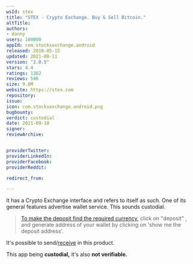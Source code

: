 ```yaml
---
wsId: stex
title: "STEX - Crypto Exchange. Buy & Sell Bitcoin."
altTitle: 
authors:
- danny
users: 100000
appId: com.stocksexchange.android
released: 2018-05-15
updated: 2021-08-11
version: "2.0.5"
stars: 4.4
ratings: 1382
reviews: 546
size: 9.8M
website: https://stex.com
repository: 
issue: 
icon: com.stocksexchange.android.png
bugbounty: 
verdict: custodial
date: 2021-09-10
signer: 
reviewArchive:


providerTwitter: 
providerLinkedIn: 
providerFacebook: 
providerReddit: 

redirect_from:

---
```



It has a Crypto Exchange interface and refers to itself as such. One of its general features advertise wallet service. This sounds custodial.

>  [To make the deposit find the required currency,](https://help.stex.com/en/articles/1657710-how-do-i-deposit-crypto-currencies) click on "deposit" , and generate address of your wallet by clicking on 'show me the deposit address'.

It's possible to send/[receive](https://help.stex.com/en/articles/1657719-how-do-i-withdraw-crypto-currencies) in this product.

This app being **custodial,** it's also **not verifiable.**